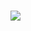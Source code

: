# ![](https://64.media.tumblr.com/ad1d0ec3f1da6e3b260268a7e3da6cff/e90f097c2c933f0a-f4/s250x400/ee260d3edbb9d5636c72afff3da7d3a4d7120354.gifv)

